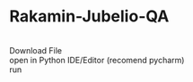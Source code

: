 # Rakamin-Jubelio-QA

</br>Download File
</br>open in Python IDE/Editor (recomend pycharm)
</br>run
